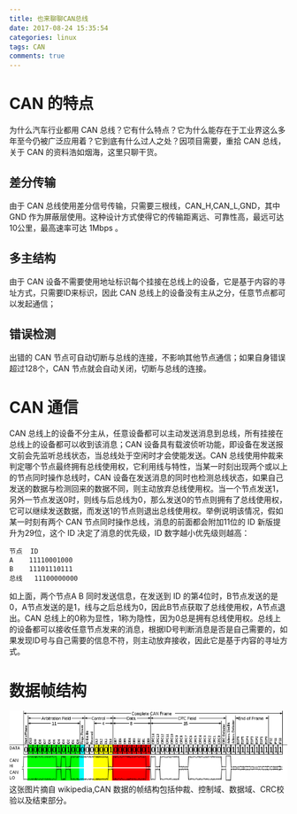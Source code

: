 ```yaml
---
title: 也来聊聊CAN总线
date: 2017-08-24 15:35:54
categories: linux
tags: CAN
comments: true
---
```

# CAN 的特点
为什么汽车行业都用 CAN 总线？它有什么特点？它为什么能存在于工业界这么多年至今仍被广泛应用着？它到底有什么过人之处？因项目需要，重拾 CAN 总线，关于 CAN 的资料浩如烟海，这里只聊干货。
<!--more-->
## 差分传输
由于 CAN 总线使用差分信号传输，只需要三根线，CAN_H,CAN_L,GND，其中 GND 作为屏蔽层使用。这种设计方式使得它的传输距离远、可靠性高，最远可达10公里，最高速率可达 1Mbps 。
## 多主结构
由于 CAN 设备不需要使用地址标识每个挂接在总线上的设备，它是基于内容的寻址方式，只需要ID来标识，因此 CAN 总线上的设备没有主从之分，任意节点都可以发起通信；
## 错误检测
出错的 CAN 节点可自动切断与总线的连接，不影响其他节点通信；如果自身错误超过128个，CAN 节点就会自动关闭，切断与总线的连接。
# CAN 通信
CAN 总线上的设备不分主从，任意设备都可以主动发送消息到总线，所有挂接在总线上的设备都可以收到该消息；CAN 设备具有载波侦听功能，即设备在发送报文前会先监听总线状态，当总线处于空闲时才会使能发送。CAN 总线使用仲裁来判定哪个节点最终拥有总线使用权，它利用线与特性，当某一时刻出现两个或以上的节点同时操作总线时，CAN 设备在发送消息的同时也检测总线状态，如果自己发送的数据与检测回来的数据不同，则主动放弃总线使用权。当一个节点发送1，另外一节点发送0时，则线与后总线为0，那么发送0的节点则拥有了总线使用权，它可以继续发送数据，而发送1的节点则退出总线使用权。举例说明该情况，假如某一时刻有两个 CAN 节点同时操作总线，消息的前面都会附加11位的 ID 新版提升为29位，这个 ID 决定了消息的优先级，ID 数字越小优先级则越高：
   ```
 节点  ID 
  A    11110001000
  B    11101110111
 总线   11100000000
   ```
如上面，两个节点A B 同时发送信息，在发送到 ID 的第4位时，B节点发送的是0，A节点发送的是1，线与之后总线为0，因此B节点获取了总线使用权，A节点退出。CAN 总线上的0称为显性，1称为隐性，因为0总是拥有总线使用权。总线上的设备都可以接收任意节点发来的消息，根据ID号判断消息是否是自己需要的，如果发现ID号与自己需要的信息不符，则主动放弃接收，因此它是基于内容的寻址方式。
# 数据帧结构
![](can-bus/dataframe.png)
这张图片摘自 wikipedia,CAN 数据的帧结构包括仲裁、控制域、数据域、CRC校验以及结束部分。

